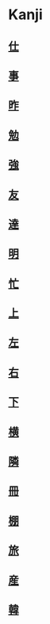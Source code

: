 # Kanji
## [仕](../../Kanji/temp-kanji/仕.md)
## [事](../../Vocabulary/事.md)
## [昨](../../Kanji/kanji-dict/昨.md)
## [勉](../../Kanji/kanji-dict/勉.md)
## [強](../../Kanji/kanji-dict/強.md)
## [友](../../Kanji/kanji-dict/友.md)
## [達](../../Kanji/temp-kanji/達.md)
## [明](../../Kanji/kanji-dict/明.md)
## [忙](../../Kanji/kanji-dict/忙.md)
## [上](../../Vocabulary/上.md)
## [左](../../Vocabulary/左.md)
## [右](../../Vocabulary/右.md)
## [下](../../Vocabulary/下.md)
## [横](../../Kanji/temp-kanji/横.md)
## [隣](../../Vocabulary/隣.md)
## [冊](../../Kanji/temp-kanji/冊.md)
## [棚](../../Kanji/temp-kanji/棚.md)
## [旅](../../Kanji/kanji-dict/旅.md)
## [産](../../Kanji/kanji-dict/産.md)
## [韓](../../Kanji/kanji-dict/韓.md)